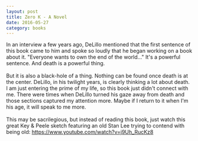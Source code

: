 ```yaml
---
layout: post
title: Zero K - A Novel 
date: 2016-05-27
category: books
---
```

In an interview a few years ago, DeLillo mentioned that the first sentence of this book came to him and spoke so loudly that he began working on a book about it. "Everyone wants to own the end of the world..." It's a powerful sentence. And death is a powerful thing.<br/><br/>But it is also a black-hole of a thing. Nothing can be found once death is at the center. DeLillo, in his twilight years, is clearly thinking a lot about death. I am just entering the prime of my life, so this book just didn't connect with me. There were times when DeLillo turned his gaze away from death and those sections captured my attention more. Maybe if I return to it when I'm his age, it will speak to me more.<br/><br/>This may be sacrilegious, but instead of reading this book, just watch this great Key & Peele sketch featuring an old Stan Lee trying to contend with being old: https://www.youtube.com/watch?v=j9Uh_RucKz8
